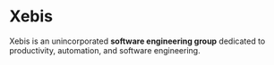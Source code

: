 # Xebis

Xebis is an unincorporated **software engineering group** dedicated to productivity, automation, and software engineering.

